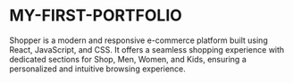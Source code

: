 # MY-FIRST-PORTFOLIO
Shopper is a modern and responsive e-commerce platform built using React, JavaScript, and CSS. It offers a seamless shopping experience with dedicated sections for Shop, Men, Women, and Kids, ensuring a personalized and intuitive browsing experience.
